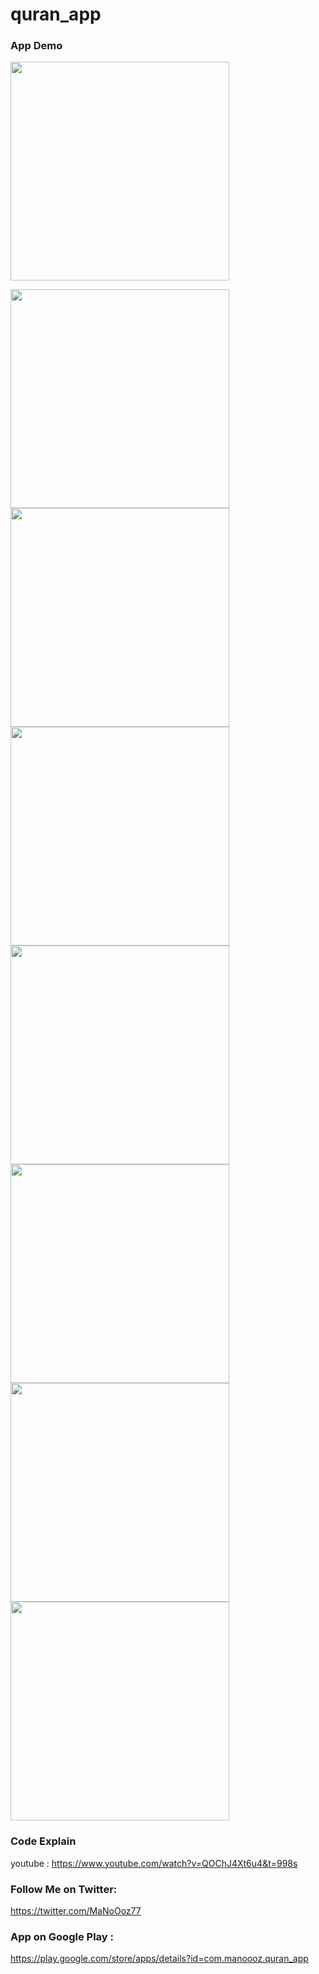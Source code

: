 # quran_app

### App  Demo

<img src="https://github.com/MaNoOoz/quran/blob/master/quranapp.gif" width="350"></img>


<img src="https://github.com/MaNoOoz/quran/blob/master/ss/s1.png" width="350"></img>
<img src="https://github.com/MaNoOoz/quran/blob/master/ss/s2.png" width="350"></img>
<img src="https://github.com/MaNoOoz/quran/blob/master/ss/s3.png" width="350"></img>
<img src="https://github.com/MaNoOoz/quran/blob/master/ss/s4.png" width="350"></img>
<img src="https://github.com/MaNoOoz/quran/blob/master/ss/s5.png" width="350"></img>
<img src="https://github.com/MaNoOoz/quran/blob/master/ss/s6.png" width="350"></img>
<img src="https://github.com/MaNoOoz/quran/blob/master/ss/s7.png" width="350"></img>


### Code Explain

youtube : https://www.youtube.com/watch?v=QOChJ4Xt6u4&t=998s


### Follow Me on Twitter: 

https://twitter.com/MaNoOoz77

### App on Google Play :

https://play.google.com/store/apps/details?id=com.manoooz.quran_app

